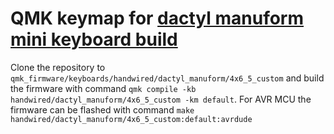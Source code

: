 # QMK keymap for [dactyl manuform mini keyboard build](https://github.com/johnybx/dactyl-manuform-mini-keyboard)

Clone the repository to `qmk_firmware/keyboards/handwired/dactyl_manuform/4x6_5_custom` and build the firmware with command `qmk compile -kb handwired/dactyl_manuform/4x6_5_custom -km default`. For AVR MCU the firmware can be flashed with command `make handwired/dactyl_manuform/4x6_5_custom:default:avrdude`

